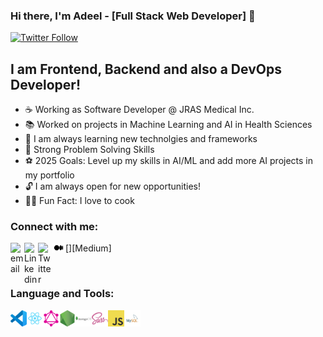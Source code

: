 ### Hi there, I'm Adeel - [Full Stack Web Developer] 👋

[![Twitter Follow](https://img.shields.io/twitter/follow/adeelbarki?color=1DA1F2&logo=twitter&style=for-the-badge)](https://twitter.com/adeelbarki)

## I am Frontend, Backend and also a DevOps Developer!
- ☕ Working as Software Developer @ JRAS Medical Inc.
- 📚 Worked on projects in Machine Learning and AI in Health Sciences
- 🌱 I am always learning new technolgies and frameworks
- 🧩 Strong Problem Solving Skills 
- ⚽ 2025 Goals: Level up my skills in AI/ML and add more AI projects in my portfolio
- 🔓 I am always open for new opportunities!
- 🧑‍🍳 Fun Fact: I love to cook

### Connect with me:
[<img align="left" alt="email" width="22px" src="https://cdn.jsdelivr.net/npm/simple-icons@3.13.0/icons/gmail.svg" />][email]
[<img align="left" alt="Linkedin" width="22px" src="https://cdn.jsdelivr.net/npm/simple-icons@v3/icons/linkedin.svg" />][linkedin]
[<img align="left" alt="Twitter" width="22px" src="https://cdn.jsdelivr.net/npm/simple-icons@v3/icons/twitter.svg" />][twitter]
[<img align="left" alt="medium" width="22px" src="https://github.com/Medium/medium-logos/blob/master/03_Symbol/01_Black/SVG/Medium-Symbol-Black-RGB.svg" />][Medium]

<br />

### Language and Tools: 

[<img align="left" alt="Visual Studio Code" width="26px" src="https://raw.githubusercontent.com/github/explore/80688e429a7d4ef2fca1e82350fe8e3517d3494d/topics/visual-studio-code/visual-studio-code.png" />][visual]
[<img align="left" alt="React" width="26px" src="https://raw.githubusercontent.com/github/explore/80688e429a7d4ef2fca1e82350fe8e3517d3494d/topics/react/react.png" />][react]
[<img align="left" alt="GraphQL" width="26px" src="https://raw.githubusercontent.com/github/explore/80688e429a7d4ef2fca1e82350fe8e3517d3494d/topics/graphql/graphql.png" />][graph]
[<img align="left" alt="Node.js" width="26px" src="https://raw.githubusercontent.com/github/explore/80688e429a7d4ef2fca1e82350fe8e3517d3494d/topics/nodejs/nodejs.png" />][node]
[<img align="left" alt="MongoDB" width="26px" src="https://raw.githubusercontent.com/github/explore/80688e429a7d4ef2fca1e82350fe8e3517d3494d/topics/mongodb/mongodb.png" />][mongodb]
[<img align="left" alt="Sass" width="26px" src="https://raw.githubusercontent.com/github/explore/80688e429a7d4ef2fca1e82350fe8e3517d3494d/topics/sass/sass.png" />][sass]
[<img align="left" alt="JavaScript" width="26px" src="https://raw.githubusercontent.com/github/explore/80688e429a7d4ef2fca1e82350fe8e3517d3494d/topics/javascript/javascript.png" />][javascript]
[<img align="left" alt="MySQL" width="26px" src="https://raw.githubusercontent.com/github/explore/80688e429a7d4ef2fca1e82350fe8e3517d3494d/topics/mysql/mysql.png" />][mysql]


<br />
<br />

[email]: mailto:adeelbarki@gmail.com
[twitter]: https://twitter.com/adeelbarki
[linkedin]: https://linkedin.com/in/adeelbarki
[Mentic]: http://www.mentic.co
[visual]: https://code.visualstudio.com/
[react]: https://reactjs.org/
[graph]: https://graphql.org/
[node]: https://nodejs.org/en/
[mongodb]: https://www.mongodb.com/
[sass]: https://sass-lang.com/
[javascript]: https://www.javascript.com/
[mysql]: https://www.mysql.com/
[furistic]: http://furistic.co/
